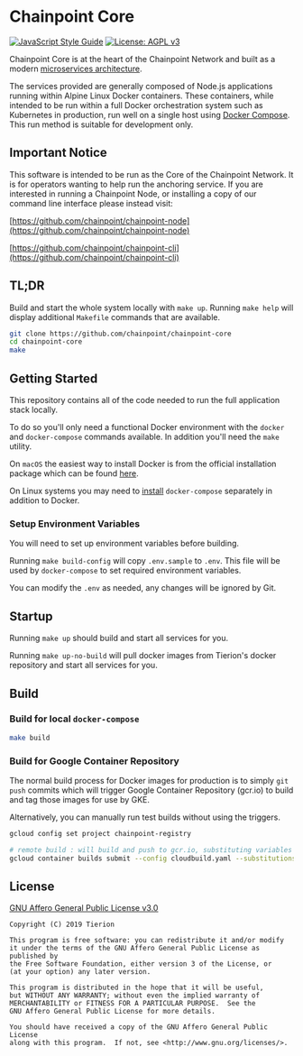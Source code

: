 # Chainpoint Core

[![JavaScript Style Guide](https://img.shields.io/badge/code_style-standard-brightgreen.svg)](https://standardjs.com)
[![License: AGPL v3](https://img.shields.io/badge/License-AGPL%20v3-blue.svg)](https://www.gnu.org/licenses/agpl-3.0)

Chainpoint Core is at the heart of the Chainpoint Network and
built as a modern [microservices architecture](https://martinfowler.com/articles/microservices.html).

The services provided are generally composed of Node.js applications
running within Alpine Linux Docker containers. These containers,
while intended to be run within a full Docker orchestration
system such as Kubernetes in production, run well on a single host
using [Docker Compose](https://docs.docker.com/compose/overview/).
This run method is suitable for development only.

## Important Notice

This software is intended to be run as the Core of the Chainpoint Network. It is for operators wanting to help run the anchoring service. If you are interested in running a Chainpoint Node, or installing a copy of our command line interface please instead visit:

[https://github.com/chainpoint/chainpoint-node](https://github.com/chainpoint/chainpoint-node)

[https://github.com/chainpoint/chainpoint-cli](https://github.com/chainpoint/chainpoint-cli)

## TL;DR

Build and start the whole system locally with `make up`. Running `make help`
will display additional `Makefile` commands that are available.

```sh
git clone https://github.com/chainpoint/chainpoint-core
cd chainpoint-core
make
```

## Getting Started

This repository contains all of the code needed to
run the full application stack locally.

To do so you'll only need a functional Docker environment with the `docker`
and `docker-compose` commands available. In addition you'll need the `make`
utility.

On `macOS` the easiest way to install Docker is from the official
installation package which can be found [here](https://www.docker.com/docker-mac).

On Linux systems you may need to [install](https://docs.docker.com/compose/install/) `docker-compose`
separately in addition to Docker.

### Setup Environment Variables

You will need to set up environment variables before building.

Running `make build-config` will copy `.env.sample` to `.env`. This file will be used by `docker-compose` to set required environment variables.

You can modify the `.env` as needed, any changes will be ignored by Git.

## Startup

Running `make up` should build and start all services for you. 

Running `make up-no-build` will pull docker images from Tierion's docker repository and start all services for you.

## Build

### Build for local `docker-compose`

```sh
make build
```

### Build for Google Container Repository

The normal build process for Docker images for production is to
simply `git push` commits which will trigger Google Container Repository (gcr.io)
to build and tag those images for use by GKE.

Alternatively, you can manually run test builds without using the triggers.

```sh
gcloud config set project chainpoint-registry

# remote build : will build and push to gcr.io, substituting variables present for triggers.
gcloud container builds submit --config cloudbuild.yaml --substitutions=REPO_NAME=delete-me,COMMIT_SHA=deadbeef .
```

## License

[GNU Affero General Public License v3.0](http://www.gnu.org/licenses/agpl-3.0.txt)

```text
Copyright (C) 2019 Tierion

This program is free software: you can redistribute it and/or modify
it under the terms of the GNU Affero General Public License as published by
the Free Software Foundation, either version 3 of the License, or
(at your option) any later version.

This program is distributed in the hope that it will be useful,
but WITHOUT ANY WARRANTY; without even the implied warranty of
MERCHANTABILITY or FITNESS FOR A PARTICULAR PURPOSE.  See the
GNU Affero General Public License for more details.

You should have received a copy of the GNU Affero General Public License
along with this program.  If not, see <http://www.gnu.org/licenses/>.
```
